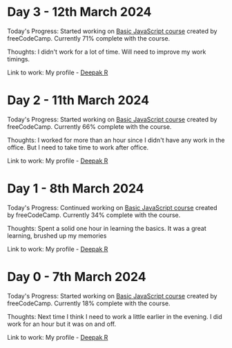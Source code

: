 # Day 3 - 12th March 2024
Today's Progress: Started working on [Basic JavaScript course](https://www.freecodecamp.org/learn/javascript-algorithms-and-data-structures-v8/) created by freeCodeCamp.  Currently 71% complete with the course.

Thoughts: I didn't work for a lot of time. Will need to improve my work timings.

Link to work: My profile - [Deepak R](https://www.freecodecamp.org/deepakr)

# Day 2 - 11th March 2024
Today's Progress: Started working on [Basic JavaScript course](https://www.freecodecamp.org/learn/javascript-algorithms-and-data-structures-v8/) created by freeCodeCamp.  Currently 66% complete with the course.

Thoughts: I worked for more than an hour since I didn't have any work in the office. But I need to take time to work after office.

Link to work: My profile - [Deepak R](https://www.freecodecamp.org/deepakr)

# Day 1 - 8th March 2024
Today's Progress: Continued working on [Basic JavaScript course](https://www.freecodecamp.org/learn/javascript-algorithms-and-data-structures-v8/) created by freeCodeCamp. Currently 34% complete with the course.

Thoughts: Spent a solid one hour in learning the basics. It was a great learning, brushed up my memories

Link to work: My profile - [Deepak R](https://www.freecodecamp.org/deepakr)

# Day 0 - 7th March 2024
Today's Progress: Started working on [Basic JavaScript course](https://www.freecodecamp.org/learn/javascript-algorithms-and-data-structures-v8/) created by freeCodeCamp.  Currently 18% complete with the course.

Thoughts: Next time I think I need to work a little earlier in the evening. I did work for an hour but it was on and off.

Link to work: My profile - [Deepak R](https://www.freecodecamp.org/deepakr)